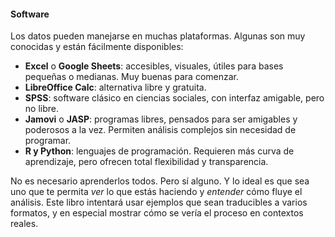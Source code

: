 #### Software

Los datos pueden manejarse en muchas plataformas. Algunas son muy conocidas y están fácilmente disponibles:

- **Excel** o **Google Sheets**: accesibles, visuales, útiles para bases pequeñas o medianas. Muy buenas para comenzar.
- **LibreOffice Calc**: alternativa libre y gratuita.
- **SPSS**: software clásico en ciencias sociales, con interfaz amigable, pero no libre.
- **Jamovi** o **JASP**: programas libres, pensados para ser amigables y poderosos a la vez. Permiten análisis complejos sin necesidad de programar.
- **R y Python**: lenguajes de programación. Requieren más curva de aprendizaje, pero ofrecen total flexibilidad y transparencia.

No es necesario aprenderlos todos. Pero sí alguno. Y lo ideal es que sea uno que te permita *ver* lo que estás haciendo y *entender* cómo fluye el análisis. Este libro intentará usar ejemplos que sean traducibles a varios formatos, y en especial mostrar cómo se vería el proceso en contextos reales.


